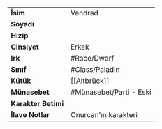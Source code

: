 |  |  |  
|---|---|  
| **İsim** | Vandrad|  
| **Soyadı** | |  
| **Hizip** | |  
| **Cinsiyet** | Erkek|  
| **Irk** | #Race/Dwarf|  
| **Sınıf** | #Class/Paladin|  
| **Kütük** | [[Altbrück]]|  
| **Münasebet** | #Münasebet/Parti - Eski|  
| **Karakter Betimi** | |  
| **İlave Notlar** | Onurcan'ın karakteri|  
